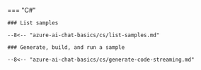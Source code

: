 === "C#"

    ### List samples

    --8<-- "azure-ai-chat-basics/cs/list-samples.md"

    ### Generate, build, and run a sample

    --8<-- "azure-ai-chat-basics/cs/generate-code-streaming.md"
